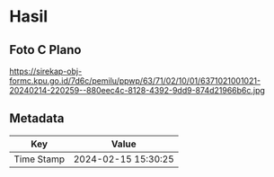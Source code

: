 # Hasil

## Foto C Plano

https://sirekap-obj-formc.kpu.go.id/7d6c/pemilu/ppwp/63/71/02/10/01/6371021001021-20240214-220259--880eec4c-8128-4392-9dd9-874d21966b6c.jpg


## Metadata

| Key        | Value               |
| ---------- | ------------------- |
| Time Stamp | 2024-02-15 15:30:25 |



